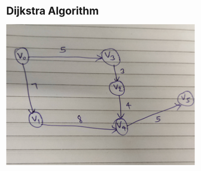 # Dijkstra Algorithm



![Shortest Path - Dijkstra Algorithm](graph-1.jpg?raw=true "Shortest Path")
